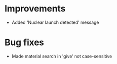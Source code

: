 # Improvements
* Added 'Nuclear launch detected' message
# Bug fixes
* Made material search in 'give' not case-sensitive